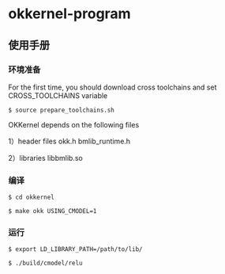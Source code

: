 # okkernel-program

## 使用手册

### 环境准备

For the first time, you should download cross toolchains and set CROSS_TOOLCHAINS variable

```
$ source prepare_toolchains.sh
```

OKKernel depends on the following files

1）header files
okk.h  bmlib_runtime.h

2）libraries
libbmlib.so

### 编译

```
$ cd okkernel
```

```
$ make okk USING_CMODEL=1
```

### 运行

```
$ export LD_LIBRARY_PATH=/path/to/lib/
```

```
$ ./build/cmodel/relu  
```

